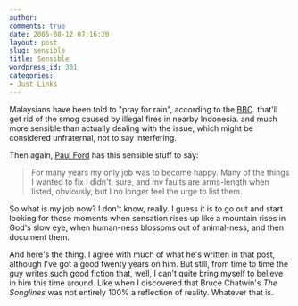 ```yaml
---
author:
comments: true
date: 2005-08-12 07:16:20
layout: post
slug: sensible
title: Sensible
wordpress_id: 301
categories:
- Just Links
---
```


Malaysians have been told to "pray for rain", according to the [BBC](http://news.bbc.co.uk/1/hi/world/asia-pacific/4144242.stm). that'll get rid of the smog caused by illegal fires in nearby Indonesia. and much more sensible than actually dealing with the issue, which might be considered unfraternal, not to say interfering.

Then again, [Paul Ford](http://www.ftrain.com/) has this sensible stuff to say:

> For many years my only job was to become happy. Many of the things I wanted to fix I didn't, sure, and my faults are arms-length when listed, obviously, but I no longer feel the urge to list them.

So what is my job now? I don't know, really. I guess it is to go out and start looking for those moments when sensation rises up like a mountain rises in God's slow eye, when human-ness blossoms out of animal-ness, and then document them.

And here's the thing. I agree with much of what he's written in that post, although I've got a good twenty years on him. But still, from time to time the guy writes such good fiction that, well, I can't quite bring myself to believe in him this time around. Like when I discovered that Bruce Chatwin's _The Songlines_ was not entirely 100% a reflection of reality. Whatever that is.
